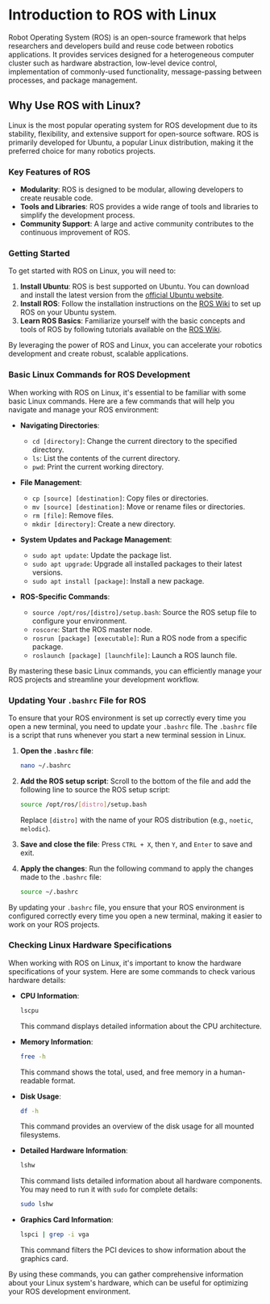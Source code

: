 # Introduction to ROS with Linux

Robot Operating System (ROS) is an open-source framework that helps researchers and developers build and reuse code between robotics applications. It provides services designed for a heterogeneous computer cluster such as hardware abstraction, low-level device control, implementation of commonly-used functionality, message-passing between processes, and package management.

## Why Use ROS with Linux?

Linux is the most popular operating system for ROS development due to its stability, flexibility, and extensive support for open-source software. ROS is primarily developed for Ubuntu, a popular Linux distribution, making it the preferred choice for many robotics projects.

### Key Features of ROS

- **Modularity**: ROS is designed to be modular, allowing developers to create reusable code.
- **Tools and Libraries**: ROS provides a wide range of tools and libraries to simplify the development process.
- **Community Support**: A large and active community contributes to the continuous improvement of ROS.

### Getting Started

To get started with ROS on Linux, you will need to:

1. **Install Ubuntu**: ROS is best supported on Ubuntu. You can download and install the latest version from the [official Ubuntu website](https://ubuntu.com/download).
2. **Install ROS**: Follow the installation instructions on the [ROS Wiki](http://wiki.ros.org/ROS/Installation) to set up ROS on your Ubuntu system.
3. **Learn ROS Basics**: Familiarize yourself with the basic concepts and tools of ROS by following tutorials available on the [ROS Wiki](http://wiki.ros.org/ROS/Tutorials).

By leveraging the power of ROS and Linux, you can accelerate your robotics development and create robust, scalable applications.
### Basic Linux Commands for ROS Development

When working with ROS on Linux, it's essential to be familiar with some basic Linux commands. Here are a few commands that will help you navigate and manage your ROS environment:

- **Navigating Directories**:
    - `cd [directory]`: Change the current directory to the specified directory.
    - `ls`: List the contents of the current directory.
    - `pwd`: Print the current working directory.

- **File Management**:
    - `cp [source] [destination]`: Copy files or directories.
    - `mv [source] [destination]`: Move or rename files or directories.
    - `rm [file]`: Remove files.
    - `mkdir [directory]`: Create a new directory.

- **System Updates and Package Management**:
    - `sudo apt update`: Update the package list.
    - `sudo apt upgrade`: Upgrade all installed packages to their latest versions.
    - `sudo apt install [package]`: Install a new package.

- **ROS-Specific Commands**:
    - `source /opt/ros/[distro]/setup.bash`: Source the ROS setup file to configure your environment.
    - `roscore`: Start the ROS master node.
    - `rosrun [package] [executable]`: Run a ROS node from a specific package.
    - `roslaunch [package] [launchfile]`: Launch a ROS launch file.

By mastering these basic Linux commands, you can efficiently manage your ROS projects and streamline your development workflow.
### Updating Your `.bashrc` File for ROS

To ensure that your ROS environment is set up correctly every time you open a new terminal, you need to update your `.bashrc` file. The `.bashrc` file is a script that runs whenever you start a new terminal session in Linux.

1. **Open the `.bashrc` file**:
    ```sh
    nano ~/.bashrc
    ```

2. **Add the ROS setup script**: Scroll to the bottom of the file and add the following line to source the ROS setup script:
    ```sh
    source /opt/ros/[distro]/setup.bash
    ```
    Replace `[distro]` with the name of your ROS distribution (e.g., `noetic`, `melodic`).

3. **Save and close the file**: Press `CTRL + X`, then `Y`, and `Enter` to save and exit.

4. **Apply the changes**: Run the following command to apply the changes made to the `.bashrc` file:
    ```sh
    source ~/.bashrc
    ```

By updating your `.bashrc` file, you ensure that your ROS environment is configured correctly every time you open a new terminal, making it easier to work on your ROS projects.

### Checking Linux Hardware Specifications

When working with ROS on Linux, it's important to know the hardware specifications of your system. Here are some commands to check various hardware details:

- **CPU Information**:
    ```sh
    lscpu
    ```
    This command displays detailed information about the CPU architecture.

- **Memory Information**:
    ```sh
    free -h
    ```
    This command shows the total, used, and free memory in a human-readable format.

- **Disk Usage**:
    ```sh
    df -h
    ```
    This command provides an overview of the disk usage for all mounted filesystems.

- **Detailed Hardware Information**:
    ```sh
    lshw
    ```
    This command lists detailed information about all hardware components. You may need to run it with `sudo` for complete details:
    ```sh
    sudo lshw
    ```

- **Graphics Card Information**:
    ```sh
    lspci | grep -i vga
    ```
    This command filters the PCI devices to show information about the graphics card.

By using these commands, you can gather comprehensive information about your Linux system's hardware, which can be useful for optimizing your ROS development environment.

